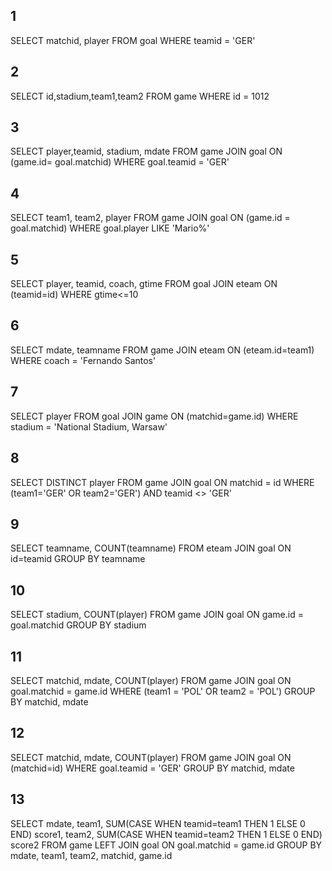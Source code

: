 ## 1

SELECT matchid, player
 FROM goal 
  WHERE teamid  = 'GER'

## 2

SELECT id,stadium,team1,team2
  FROM game
WHERE id = 1012

## 3

SELECT player,teamid, stadium, mdate
  FROM game JOIN goal ON (game.id= goal.matchid)
WHERE goal.teamid = 'GER'


## 4

SELECT team1, team2, player
FROM game JOIN goal ON (game.id = goal.matchid)
WHERE goal.player LIKE 'Mario%'

## 5

SELECT player, teamid, coach, gtime
  FROM goal JOIN eteam ON (teamid=id)
 WHERE gtime<=10

## 6

SELECT mdate, teamname
FROM game JOIN eteam ON (eteam.id=team1)
WHERE coach = 'Fernando Santos'

## 7 

SELECT player
FROM goal JOIN game ON (matchid=game.id)
WHERE stadium = 'National Stadium, Warsaw'

## 8

SELECT DISTINCT player
  FROM game JOIN goal ON matchid = id 
    WHERE (team1='GER' OR team2='GER') AND teamid <> 'GER'


## 9

SELECT teamname, COUNT(teamname)
  FROM eteam JOIN goal ON id=teamid
 GROUP BY teamname

## 10

SELECT stadium, COUNT(player)
FROM game JOIN goal ON game.id = goal.matchid
GROUP BY stadium

## 11

SELECT matchid, mdate, COUNT(player)
 FROM game JOIN goal ON goal.matchid = game.id 
 WHERE (team1 = 'POL' OR team2 = 'POL')
GROUP BY matchid, mdate


## 12

SELECT matchid, mdate, COUNT(player)
FROM game JOIN goal ON (matchid=id)
WHERE goal.teamid = 'GER'
GROUP BY matchid, mdate

## 13

SELECT mdate,
  team1,
SUM(CASE WHEN teamid=team1 THEN 1 ELSE 0 END) score1,
team2,
SUM(CASE WHEN teamid=team2 THEN 1 ELSE 0 END) score2
  FROM game LEFT JOIN goal ON goal.matchid = game.id
GROUP BY mdate, team1, team2, matchid, game.id
